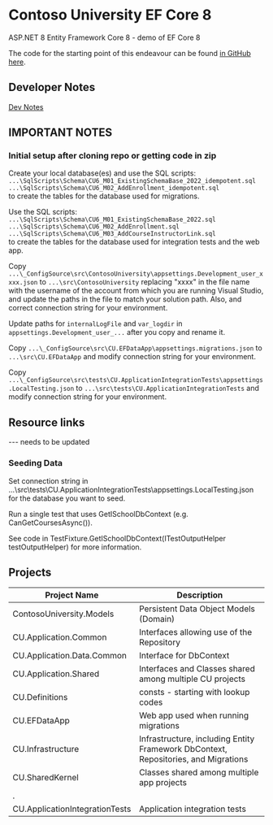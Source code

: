 # Contoso University EF Core 8

ASP.NET 8 Entity Framework Core 8 - demo of EF Core 8

The code for the starting point of this endeavour can be found
[in GitHub here](https://github.com/bgoodearl/ContosoU_dn6_MVCB_Clean).

## Developer Notes

[Dev Notes](./_docs/CC6__DevNotes.md)<br/>

## IMPORTANT NOTES

### Initial setup after cloning repo or getting code in zip

Create your local database(es) and use the SQL scripts:<br/>
`...\SqlScripts\Schema\CU6_M01_ExistingSchemaBase_2022_idempotent.sql`<br/>
`...\SqlScripts\Schema\CU6_M02_AddEnrollment_idempotent.sql`<br/>
to create the tables for the database used for migrations.<br/>

Use the SQL scripts:<br/>
`...\SqlScripts\Schema\CU6_M01_ExistingSchemaBase_2022.sql`<br/>
`...\SqlScripts\Schema\CU6_M02_AddEnrollment.sql`<br/>
`...\SqlScripts\Schema\CU6_M03_AddCourseInstructorLink.sql`<br/>
to create the tables for the database used for integration tests and the web app.<br/>

Copy `...\_ConfigSource\src\ContosoUniversity\appsettings.Development_user_xxxx.json`
to `...\src\ContosoUniversity` replacing "xxxx" in the file name with the 
username of the account from which you are running Visual Studio, and
update the paths in the file to match your solution path.  Also,
and correct connection string for your environment.

Update paths for `internalLogFile` and `var_logdir`
in `appsettings.Development_user_...` after you copy and rename it.

Copy `...\_ConfigSource\src\CU.EFDataApp\appsettings.migrations.json`
to `...\src\CU.EFDataApp` and modify connection string for your environment.

Copy `...\_ConfigSource\src\tests\CU.ApplicationIntegrationTests\appsettings.LocalTesting.json`
to `...\src\tests\CU.ApplicationIntegrationTests` and modify connection string for your environment.

## Resource links

--- needs to be updated

### Seeding Data

Set connection string in ...\src\tests\CU.ApplicationIntegrationTests\appsettings.LocalTesting.json
for the database you want to seed.

Run a single test that uses GetISchoolDbContext (e.g. CanGetCoursesAsync()).

See code in TestFixture.GetISchoolDbContext(ITestOutputHelper testOutputHelper) for more information.

## Projects

Project Name                    | Description
-------------                   | ------------
ContosoUniversity.Models        | Persistent Data Object Models (Domain)
CU.Application.Common           | Interfaces allowing use of the Repository
CU.Application.Data.Common      | Interface for DbContext
CU.Application.Shared           | Interfaces and Classes shared among multiple CU projects
CU.Definitions                  | consts - starting with lookup codes
CU.EFDataApp                    | Web app used when running migrations
CU.Infrastructure               | Infrastructure, including Entity Framework DbContext, Repositories, and Migrations
CU.SharedKernel                 | Classes shared among multiple app projects
.                               |
CU.ApplicationIntegrationTests  | Application integration tests

